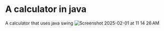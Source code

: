 # A calculator in java
A calculator that uses java swing
![Screenshot 2025-02-01 at 11 14 26 AM](https://github.com/user-attachments/assets/7e80bf14-5da2-4f0e-bf1c-6167d4fb9003)
